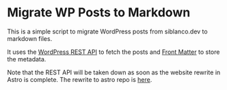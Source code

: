 # Migrate WP Posts to Markdown

This is a simple script to migrate WordPress posts from siblanco.dev to markdown files.

It uses the [WordPress REST API](https://developer.wordpress.org/rest-api/) to fetch the posts and [Front Matter](https://jekyllrb.com/docs/front-matter/) to store the metadata.

Note that the REST API will be taken down as soon as the website rewrite in Astro is complete.
The rewrite to astro repo is [here](https://github.com/siblanco/siblanco-dev).
